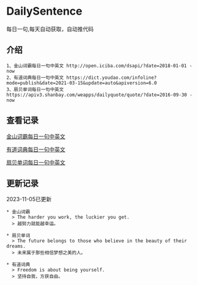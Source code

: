 # DailySentence

每日一句,每天自动获取，自动推代码

## 介绍

```
1、金山词霸每日一句中英文 http://open.iciba.com/dsapi/?date=2018-01-01 - now
2、有道词典每日一句中英文 https://dict.youdao.com/infoline?mode=publish&date=2021-03-15&update=auto&apiversion=6.0
3、扇贝单词每日一句中英文 https://apiv3.shanbay.com/weapps/dailyquote/quote/?date=2016-09-30 - now
```

## 查看记录

[金山词霸每日一句中英文](./data/iciba/)

[有道词典每日一句中英文](./data/youdao/)

[扇贝单词每日一句中英文](./data/shanbay/)

## 更新记录
2023-11-05已更新 
```
* 金山词霸
  > The harder you work, the luckier you get. 
  > 越努力就能越幸运。

* 扇贝单词
  > The future belongs to those who believe in the beauty of their dreams.
  > 未来属于那些相信梦想之美的人。

* 有道词典
  > Freedom is about being yourself.
  > 坚持自我，方获自由。

```
